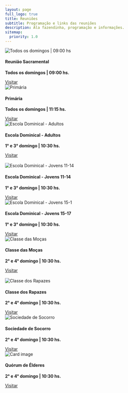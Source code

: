 ```yaml
---
layout: page
full_logo: true
title: Reuniões
subtitle: Programação e links das reuniões
description: Ala fazendinha, programação e informações.
sitemap:
  priority: 1.0
---
```

<div>
   <div class="card-deck">
      <div class="card">
         <img class="card-img-top" src="assets/img/sacrament_meeting.jpeg" alt="Todos os domingos | 09:00 hs">
         <div class="card-body">
            <h4 class="card-title">Reunião Sacramental</h4>
            <p class="card-text"><b>Todos os domingos | 09:00 hs.</b></p>
            <a target="_blank" href="https://zoom.us/j/91870847588" class="btn btn-primary">Visitar</a>
         </div>
      </div>
      <div class="card">
         <img class="card-img-top" src="assets/img/primary_lds.jpeg" alt="Primária">
         <div class="card-body">
            <h4 class="card-title">Primária</h4>
            <p class="card-text"><b>Todos os domingos | 11:15 hs.</b></p>
            <a target="_blank" href="https://meet.google.com/ohk-iham-xmr" class="btn btn-primary">Visitar</a>
         </div>
      </div>
      <div class="card">
         <img class="card-img-top" src="assets/img/adult_lds_sunday_school_class.jpeg" alt="Escola Dominical - Adultos">
         <div class="card-body">
            <h4 class="card-title">Escola Dominical - Adultos</h4>
            <p class="card-text"><b>1° e 3° domingo | 10:30 hs.</b></p>
            <a target="_blank" href="https://us04web.zoom.us/j/71537742971?pwd=SjJqUE1tNXFrc1pGRURkMURSVEhqZz09" class="btn btn-primary">Visitar</a>
         </div>
      </div>
   </div>
   <br />
   <div class="card-deck">
      <div class="card">
         <img class="card-img-top" src="assets/img/youth_sunday_school_class_12.jpeg" alt="Escola Dominical - Jovens 11-14">
         <div class="card-body">
            <h4 class="card-title">Escola Dominical - Jovens 11-14</h4>
            <p class="card-text"><b>1° e 3° domingo | 10:30 hs.</b></p>
            <a target="_blank" href="https://us04web.zoom.us/j/75898365110?pwd=L0xEMjVnbkp2MFFUQmhXbmhiZUhWdz09" class="btn btn-primary">Visitar</a>
         </div>
      </div>
      <div class="card">
         <img class="card-img-top" src="assets/img/youth_sunday_school_class.jpeg" alt="Escola Dominical - Jovens 15-1">
         <div class="card-body">
            <h4 class="card-title">Escola Dominical - Jovens 15-17</h4>
            <p class="card-text"><b>1° e 3° domingo | 10:30 hs.</b></p>
            <a target="_blank" href="https://zoom.us/j/91600045618?pwd=dGxWVGQ4RTBzM3c5RUwzUE5HSVRZQT09" class="btn btn-primary">Visitar</a>
         </div>
      </div>
      <div class="card">
         <img class="card-img-top" src="assets/img/woman_young_women.jpeg" alt="Classe das Moças">
         <div class="card-body">
            <h4 class="card-title">Classe das Moças</h4>
            <p class="card-text"><b>2° e 4° domingo | 10:30 hs.</b></p>
            <a target="_blank" href="https://meet.google.com/jza-jvgm-wwt" class="btn btn-primary">Visitar</a>
         </div>
      </div>
   </div>
   <br />
   <div class="card-deck">
      <div class="card">
         <img class="card-img-top" src="assets/img/young_men_church.jpeg" alt="Classe dos Rapazes">
         <div class="card-body">
            <h4 class="card-title">Classe dos Rapazes</h4>
            <p class="card-text"><b>2° e 4° domingo | 10:30 hs.</b></p>
            <a target="_blank" href="https://zoom.us/j/91373500810?pwd=Q2t1cGxwMmtVOCs4QUlMUHZaUDBWdz09" class="btn btn-primary">Visitar</a>
         </div>
      </div>
      <div class="card">
         <img class="card-img-top" src="assets/img/young_woman_relief_society.jpeg" alt="Sociedade de Socorro">
         <div class="card-body">
            <h4 class="card-title">Sociedade de Socorro</h4>
            <p class="card-text"><b>2° e 4° domingo | 10:30 hs.</b></p>
            <a target="_blank" href="https://us05web.zoom.us/j/85093942588?pwd=Rkg0emJ5YTZNeHJJcU5XSERRMWp5UT09" class="btn btn-primary">Visitar</a>
         </div>
      </div>
      <div class="card">
         <img class="card-img-top" src="assets/img/group_of_men.jpeg" alt="Card image">
         <div class="card-body">
            <h4 class="Quórum de Élderes">Quórum de Élderes</h4>
            <p class="card-text"><b>2° e 4° domingo | 10:30 hs.</b></p>
            <a target="_blank" href="https://us04web.zoom.us/j/76678561889?pwd=UjhNa3BIamNyU0hGNW1McXNhOG8yQT09" class="btn btn-primary">Visitar</a>
         </div>
      </div>
   </div>
</div>

